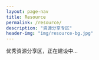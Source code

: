 ```yaml
---
layout: page-nav
title: Resource
permalink: /resource/
description: "资源分享专区"
header-img: "img/resource-bg.jpg"
---
```


优秀资源分享区，正在建设中...
